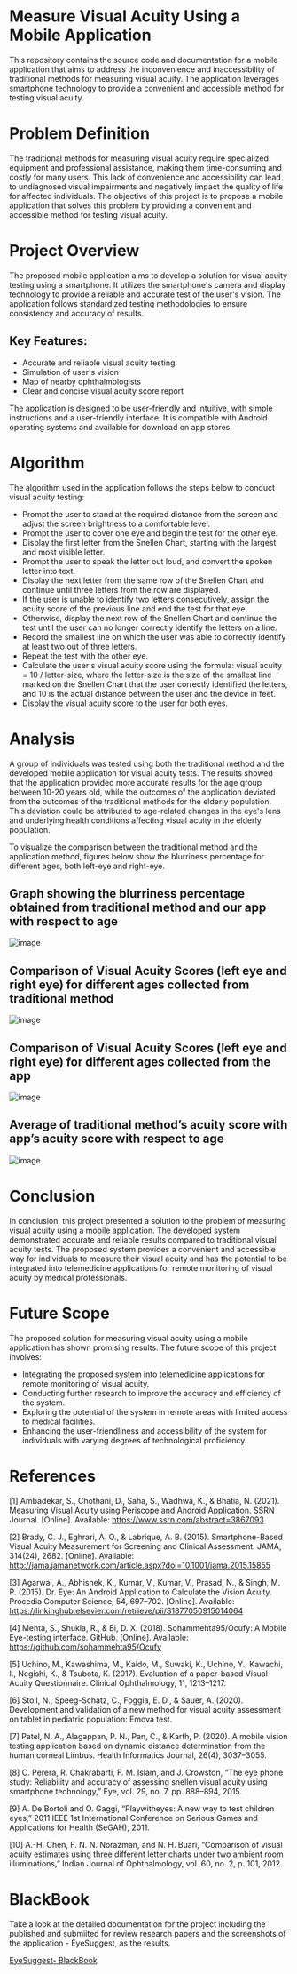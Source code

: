 # Measure Visual Acuity Using a Mobile Application

This repository contains the source code and documentation for a mobile application that aims to address the inconvenience and inaccessibility of traditional methods for measuring visual acuity. The application leverages smartphone technology to provide a convenient and accessible method for testing visual acuity.

# Problem Definition

The traditional methods for measuring visual acuity require specialized equipment and professional assistance, making them time-consuming and costly for many users. This lack of convenience and accessibility can lead to undiagnosed visual impairments and negatively impact the quality of life for affected individuals. The objective of this project is to propose a mobile application that solves this problem by providing a convenient and accessible method for testing visual acuity.

# Project Overview

The proposed mobile application aims to develop a solution for visual acuity testing using a smartphone. It utilizes the smartphone's camera and display technology to provide a reliable and accurate test of the user's vision. The application follows standardized testing methodologies to ensure consistency and accuracy of results.

## Key Features:

- Accurate and reliable visual acuity testing
- Simulation of user's vision
- Map of nearby ophthalmologists
- Clear and concise visual acuity score report

The application is designed to be user-friendly and intuitive, with simple instructions and a user-friendly interface. It is compatible with Android operating systems and available for download on app stores.

# Algorithm

The algorithm used in the application follows the steps below to conduct visual acuity testing:

- Prompt the user to stand at the required distance from the screen and adjust the screen brightness to a comfortable level.
- Prompt the user to cover one eye and begin the test for the other eye.
- Display the first letter from the Snellen Chart, starting with the largest and most visible letter.
- Prompt the user to speak the letter out loud, and convert the spoken letter into text.
- Display the next letter from the same row of the Snellen Chart and continue until three letters from the row are displayed.
- If the user is unable to identify two letters consecutively, assign the acuity score of the previous line and end the test for that eye.
- Otherwise, display the next row of the Snellen Chart and continue the test until the user can no longer correctly identify the letters on a line.
- Record the smallest line on which the user was able to correctly identify at least two out of three letters.
- Repeat the test with the other eye.
- Calculate the user's visual acuity score using the formula: visual acuity = 10 / letter-size, where the letter-size is the size of the smallest line marked on the Snellen Chart that the user correctly identified the letters, and 10 is the actual distance between the user and the device in feet.
- Display the visual acuity score to the user for both eyes.

# Analysis

A group of individuals was tested using both the traditional method and the developed mobile application for visual acuity tests. The results showed that the application provided more accurate results for the age group between 10-20 years old, while the outcomes of the application deviated from the outcomes of the traditional methods for the elderly population. This deviation could be attributed to age-related changes in the eye's lens and underlying health conditions affecting visual acuity in the elderly population.

To visualize the comparison between the traditional method and the application method, figures below show the blurriness percentage for different ages, both left-eye and right-eye.

## Graph showing the blurriness percentage obtained from traditional method and our app with respect to age

![image](https://github.com/Zafar7645/EyeSuggest/assets/73229846/a6fe87fa-6866-4a19-8330-0008486b924f)

## Comparison of Visual Acuity Scores (left eye and right eye) for different ages collected from traditional method

![image](https://github.com/Zafar7645/EyeSuggest/assets/73229846/6eb0b919-5177-4e99-a87f-36972a022a1c)

## Comparison of Visual Acuity Scores (left eye and right eye) for different ages collected from the app

![image](https://github.com/Zafar7645/EyeSuggest/assets/73229846/e7c740dd-9fa8-4f29-8b01-823c51c9d044)

## Average of traditional method’s acuity score with app’s acuity score with respect to age 

![image](https://github.com/Zafar7645/EyeSuggest/assets/73229846/7444b11a-63b2-4172-bfa0-31c517d80bc3)

# Conclusion

In conclusion, this project presented a solution to the problem of measuring visual acuity using a mobile application. The developed system demonstrated accurate and reliable results compared to traditional visual acuity tests. The proposed system provides a convenient and accessible way for individuals to measure their visual acuity and has the potential to be integrated into telemedicine applications for remote monitoring of visual acuity by medical professionals.

# Future Scope

The proposed solution for measuring visual acuity using a mobile application has shown promising results. The future scope of this project involves:
- Integrating the proposed system into telemedicine applications for remote monitoring of visual acuity.
- Conducting further research to improve the accuracy and efficiency of the system.
- Exploring the potential of the system in remote areas with limited access to medical facilities.
- Enhancing the user-friendliness and accessibility of the system for individuals with varying degrees of technological proficiency.

# References

[1] Ambadekar, S., Chothani, D., Saha, S., Wadhwa, K., & Bhatia, N. (2021). Measuring Visual Acuity using Periscope and Android Application. SSRN Journal. [Online]. Available: https://www.ssrn.com/abstract=3867093

[2] Brady, C. J., Eghrari, A. O., & Labrique, A. B. (2015). Smartphone-Based Visual Acuity Measurement for Screening and Clinical Assessment. JAMA, 314(24), 2682. [Online]. Available: http://jama.jamanetwork.com/article.aspx?doi=10.1001/jama.2015.15855

[3] Agarwal, A., Abhishek, K., Kumar, V., Kumar, V., Prasad, N., & Singh, M. P. (2015). Dr. Eye: An Android Application to Calculate the Vision Acuity. Procedia Computer Science, 54, 697–702. [Online]. Available: https://linkinghub.elsevier.com/retrieve/pii/S1877050915014064

[4] Mehta, S., Shukla, R., & Bi, D. X. (2018). Sohammehta95/Ocufy: A Mobile Eye-testing interface. GitHub. [Online]. Available: https://github.com/sohammehta95/Ocufy

[5] Uchino, M., Kawashima, M., Kaido, M., Suwaki, K., Uchino, Y., Kawachi, I., Negishi, K., & Tsubota, K. (2017). Evaluation of a paper-based Visual Acuity Questionnaire. Clinical Ophthalmology, 11, 1213–1217.

[6] Stoll, N., Speeg-Schatz, C., Foggia, E. D., & Sauer, A. (2020). Development and validation of a new method for visual acuity assessment on tablet in pediatric population: Emova test.

[7] Patel, N. A., Alagappan, P. N., Pan, C., & Karth, P. (2020). A mobile vision testing application based on dynamic distance determination from the human corneal Limbus. Health Informatics Journal, 26(4), 3037–3055.

[8]	C. Perera, R. Chakrabarti, F. M. Islam, and J. Crowston, “The eye phone study: Reliability and accuracy of assessing snellen visual acuity using smartphone technology,” Eye, vol. 29, no. 7, pp. 888–894, 2015.

[9]	A. De Bortoli and O. Gaggi, “Playwitheyes: A new way to test children eyes,” 2011 IEEE 1st International Conference on Serious Games and Applications for Health (SeGAH), 2011.  

[10]	A.-H. Chen, F. N. N. Norazman, and N. H. Buari, “Comparison of visual acuity estimates using three different letter charts under two ambient room illuminations,” Indian Journal of Ophthalmology, vol. 60, no. 2, p. 101, 2012.  


# BlackBook
Take a look at the detailed documentation for the project including the published and submiited for review research papers and the screenshots of the application - EyeSuggest, as the results.

[EyeSuggest- BlackBook](https://drive.google.com/file/d/1CCKwdcG9bxpInvKIsu2Uxhfi9P-P6FK6/view?usp=sharing)
